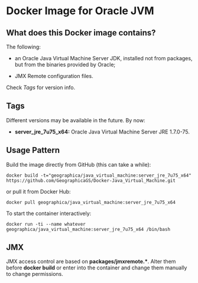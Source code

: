 Docker Image for Oracle JVM 
===========================

What does this Docker image contains?
-------------------------------------
The following:

- an Oracle Java Virtual Machine Server JDK, installed not from packages, but from the binaries provided by Oracle;

- JMX Remote configuration files.

Check _Tags_ for version info.


Tags
----
Different versions may be available in the future. By now:

- __server_jre_7u75_x64:__ Oracle Java Virtual Machine Server JRE 1.7.0-75.

Usage Pattern
-------------
Build the image directly from GitHub (this can take a while):

```Shell
docker build -t="geographica/java_virtual_machine:server_jre_7u75_x64" https://github.com/GeographicaGS/Docker-Java_Virtual_Machine.git
```

or pull it from Docker Hub:

```Shell
docker pull geographica/java_virtual_machine:server_jre_7u75_x64
```

To start the container interactively:

```Shell
docker run -ti --name whatever geographica/java_virtual_machine:server_jre_7u75_x64 /bin/bash
```

JMX
---
JMX access control are based on __packages/jmxremote.*__. Alter them before __docker build__ or enter into the container and change them manually to change permissions.
